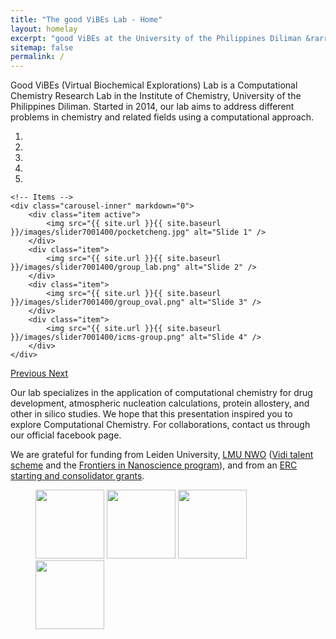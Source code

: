 ```yaml
---
title: "The good ViBEs Lab - Home"
layout: homelay
excerpt: "good ViBEs at the University of the Philippines Diliman &rarr; UPD."
sitemap: false
permalink: /
---
```


Good ViBEs (Virtual Biochemical Explorations) Lab is a Computational Chemistry Research Lab in the Institute of Chemistry, University of the Philippines Diliman. Started in 2014, our lab aims to address different problems in chemistry and related fields using a computational approach.

<div markdown="0" id="carousel" class="carousel slide" data-ride="carousel" data-interval="4000" data-pause="hover" >
    <!-- Menu -->
    <ol class="carousel-indicators">
        <li data-target="#carousel" data-slide-to="0" class="active"></li>
        <li data-target="#carousel" data-slide-to="1"></li>
        <li data-target="#carousel" data-slide-to="2"></li>
        <li data-target="#carousel" data-slide-to="3"></li>
        <li data-target="#carousel" data-slide-to="4"></li>
    </ol>

    <!-- Items -->
    <div class="carousel-inner" markdown="0">
        <div class="item active">
            <img src="{{ site.url }}{{ site.baseurl }}/images/slider7001400/pocketcheng.jpg" alt="Slide 1" />
        </div>
        <div class="item">
            <img src="{{ site.url }}{{ site.baseurl }}/images/slider7001400/group_lab.png" alt="Slide 2" />
        </div>
        <div class="item">
            <img src="{{ site.url }}{{ site.baseurl }}/images/slider7001400/group_oval.png" alt="Slide 3" />
        </div>
        <div class="item">
            <img src="{{ site.url }}{{ site.baseurl }}/images/slider7001400/icms-group.png" alt="Slide 4" />
        </div>
    </div>
  <a class="left carousel-control" href="#carousel" role="button" data-slide="prev">
    <span class="glyphicon glyphicon-chevron-left" aria-hidden="true"></span>
    <span class="sr-only">Previous</span>
  </a>
  <a class="right carousel-control" href="#carousel" role="button" data-slide="next">
    <span class="glyphicon glyphicon-chevron-right" aria-hidden="true"></span>
    <span class="sr-only">Next</span>
  </a>
</div>



Our lab specializes in the application of computational chemistry for drug development, atmospheric nucleation calculations, protein allostery, and other in silico studies. We hope that this presentation inspired you to explore Computational Chemistry. For collaborations, contact us through our official facebook page.

We are grateful for funding from Leiden University, [LMU ](https://www.lmu.de) [NWO](www.nwo.nl) ([Vidi talent scheme](http://www.nwo.nl/en/research-and-results/programmes/Talent+Scheme) and the [Frontiers in Nanoscience program](https://www.universiteitleiden.nl/en/research/research-projects/science/frontiers-of-nanoscience-nanofront)), and from an [ERC starting and consolidator grants](https://erc.europa.eu/funding/starting-grants).

<figure class="fourth">
  <img src="{{ site.url }}{{ site.baseurl }}/images/logopic/GV_lab.png" style="width: 110px">
  <img src="{{ site.url }}{{ site.baseurl }}/images/logopic/IC_logo.png" style="width: 110px">
  <img src="{{ site.url }}{{ site.baseurl }}/images/logopic/CS_logo.png" style="width: 110px">
  <img src="{{ site.url }}{{ site.baseurl }}/images/logopic/UPD_logo.png" style="width: 110px">
</figure>
